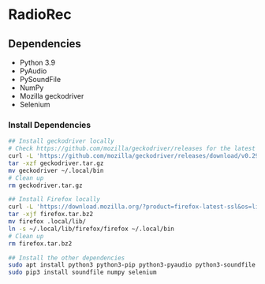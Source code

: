 # RadioRec

## Dependencies
- Python 3.9
- PyAudio
- PySoundFile
- NumPy
- Mozilla geckodriver
- Selenium

### Install Dependencies
```bash
## Install geckodriver locally
# Check https://github.com/mozilla/geckodriver/releases for the latest geckodriver linux64 release
curl -L 'https://github.com/mozilla/geckodriver/releases/download/v0.29.1/geckodriver-v0.29.1-linux64.tar.gz' -o geckodriver.tar.gz
tar -xzf geckodriver.tar.gz
mv geckodriver ~/.local/bin
# Clean up
rm geckodriver.tar.gz

## Install Firefox locally
curl -L 'https://download.mozilla.org/?product=firefox-latest-ssl&os=linux64&lang=en-US' -o firefox.tar.bz2
tar -xjf firefox.tar.bz2
mv firefox .local/lib/
ln -s ~/.local/lib/firefox/firefox ~/.local/bin
# Clean up
rm firefox.tar.bz2

## Install the other dependencies
sudo apt install python3 python3-pip python3-pyaudio python3-soundfile -y
sudo pip3 install soundfile numpy selenium
```

